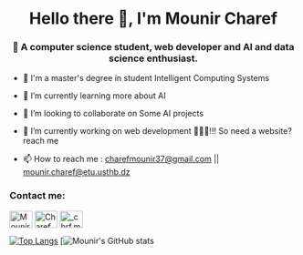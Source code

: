 <h1 align="center">Hello there 👋, I'm Mounir Charef</h1>
<h3 align="center">👀 A computer science student, web developer and AI and data science enthusiast.</h3>


- 💬 I'm a master's degree in student Intelligent Computing Systems

- 🌱 I’m currently learning more about AI

- 🤔 I’m looking to collaborate on Some AI projects 

- 🔭 I’m currently working on web development 🐱‍💻💖!!! So need a website? reach me

- 📫 How to reach me : charefmounir37@gmail.com || mounir.charef@etu.usthb.dz

<h3 align="left">Contact me: </h3>
<p align="left">
<a href="https://www.linkedin.com/in/mounir-charef-3397b1229/" target="blank"><img align="center" src="https://cdn.jsdelivr.net/npm/simple-icons@3.0.1/icons/linkedin.svg" alt="Mounir Charef" height="30" width="40" /></a>
<a href="https://www.facebook.com/Chrf.Mounir" target="blank"><img align="center" src="https://cdn.jsdelivr.net/npm/simple-icons@3.0.1/icons/facebook.svg" alt="Charef Mounir" height="30" width="40" /></a>
<a href="https://www.instagram.com/chrf_mounir/" target="blank"><img align="center" src="https://cdn.jsdelivr.net/npm/simple-icons@3.0.1/icons/instagram.svg" alt="_chrf.mounir_" height="30" width="40" /></a>
</p>

<!--
**lolifmaster/Lolifmaster** is a ✨ _special_ ✨ repository because its `README.md` (this file) appears on your GitHub profile.

Here are some ideas to get you started:

- 🔭 I’m currently working on ...
- 🌱 I’m currently learning ...
- 👯 I’m looking to collaborate on ...
- 🤔 I’m looking for help with ...
- 💬 Ask me about ...
- 📫 How to reach me: ...
- 😄 Pronouns: ...
- ⚡ Fun fact: ...
-->
[![Top Langs](https://github-readme-stats.vercel.app/api/top-langs/?username=lolifmaster)](https://github.com/anuraghazra/github-readme-stats)
[![Mounir's GitHub stats](https://github-readme-stats.vercel.app/api?username=lolifmaster&show_icons=true&theme=radical)
